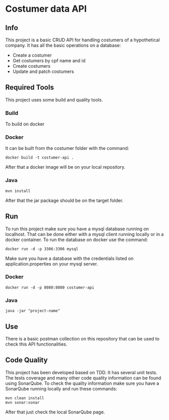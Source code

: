 # Costumer data API
## Info
This project is a basic CRUD API for handling costumers of a hypothetical company.
It has all the basic operations on a database:
- Create a costumer
- Get costumers by cpf name and id
- Create costumers
- Update and patch costumers
## Required Tools
This project uses some build and quality tools.
### Build
To build on docker 
### Docker
It can be built from the costumer folder with the command:
```
docker build -t costumer-api .
```
After that a docker image will be on your local repository.
### Java
```
mvn install
```
After that the jar package should be on the target folder.
## Run
To run this project make sure you have a mysql database running on localhost.
That can be done either with a mysql client running locally or in a docker container.
To run the database on docker use the command:
```
docker run -d -p 3306:3306 mysql
```
Make sure you have a database with the credentials listed on application.properties on your mysql server.
### Docker
```
docker run -d -p 8080:8080 costumer-api
```
### Java
```
java -jar "project-name"
```

## Use
There is a basic postman collection on this repository that can be used to check this API functionalities. 
## Code Quality
This project has been developed based on TDD. It has several unit tests.
The tests coverage and many other code quality information can be found using SonarQube.
To check the quality information make sure you have a SonarQube running locally and run these commands:
```
mvn clean install
mvn sonar:sonar
```
After that just check the local SonarQube page.
